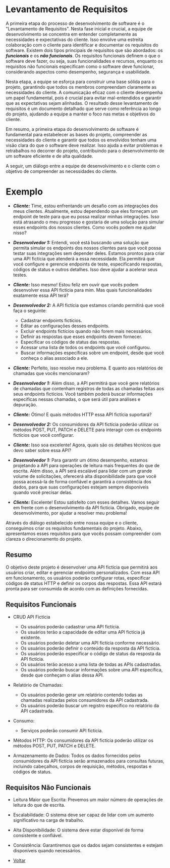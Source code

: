 # Levantamento de Requisitos

A primeira etapa do processo de desenvolvimento de software é o "Levantamento de Requisitos". Nesta fase inicial e crucial, a equipe de desenvolvimento se concentra em entender completamente as necessidades e expectativas do cliente. Isso envolve uma estreita colaboração com o cliente para identificar e documentar os requisitos do software. Existem dois tipos principais de requisitos que são abordados: os ***funcionais*** e os ***não funcionais***. Os requisitos funcionais definem o que o software deve fazer, ou seja, suas funcionalidades e recursos, enquanto os requisitos não funcionais especificam como o software deve funcionar, considerando aspectos como desempenho, segurança e usabilidade.

Nesta etapa, a equipe se esforça para construir uma base sólida para o projeto, garantindo que todos os membros compreendam claramente as necessidades do cliente. A comunicação eficaz com o cliente desempenha um papel fundamental, pois é crucial para evitar mal-entendidos e garantir que as expectativas sejam alinhadas. O resultado desse levantamento de requisitos é um documento detalhado que serve como referência ao longo do projeto, ajudando a equipe a manter o foco nas metas e objetivos do cliente.

Em resumo, a primeira etapa do desenvolvimento de software é fundamental para estabelecer as bases do projeto, compreender as necessidades do cliente e garantir que todos os envolvidos tenham uma visão clara do que o software deve realizar. Isso ajuda a evitar problemas e retrabalhos no decorrer do projeto, contribuindo para o desenvolvimento de um software eficiente e de alta qualidade.

A seguir, um diálogo entre a equipe de desenvolvimento e o cliente com o objetivo de compreender as necessidades do cliente.

# Exemplo

- ***Cliente:*** Time, estou enfrentando um desafio com as integrações dos meus clientes. Atualmente, estou dependendo que eles forneçam um endpoint de teste para que eu possa realizar minhas integrações. Isso está atrasando o meu progresso e gostaria de uma solução para simular esses endpoints dos nossos clientes. Como vocês podem me ajudar nisso?

- ***Desenvolvedor 1:*** Entendi, você está buscando uma solução que permita simular os endpoints dos nossos clientes para que você possa testar suas integrações sem depender deles. Estamos prontos para criar uma API fictícia que atenderá a essa necessidade. Ela permitirá que você configure e gerencie endpoints de teste, especificando respostas, códigos de status e outros detalhes. Isso deve ajudar a acelerar seus testes.

- ***Cliente:*** Isso mesmo! Estou feliz em ouvir que vocês podem desenvolver essa API fictícia para mim. Mas quais funcionalidades exatamente essa API terá?

- ***Desenvolvedor 2:*** A API fictícia que estamos criando permitirá que você faça o seguinte:
    - Cadastrar endpoints fictícios.
    - Editar as configurações desses endpoints.
    - Excluir endpoints fictícios quando não forem mais necessários.
    - Definir as respostas que esses endpoints devem fornecer.
    - Especificar os códigos de status das respostas.
    - Acessar uma lista de todos os endpoints que você configurou.
    - Buscar informações específicas sobre um endpoint, desde que você conheça o alias associado a ele.

- ***Cliente:*** Perfeito, isso resolve meu problema. E quanto aos relatórios de chamadas que vocês mencionaram?

- ***Desenvolvedor 1:*** Além disso, a API permitirá que você gere relatórios de chamadas que contenham registros de todas as chamadas feitas aos seus endpoints fictícios. Você também poderá buscar informações específicas nessas chamadas, o que será útil para análises e depuração.

- ***Cliente:*** Ótimo! E quais métodos HTTP essa API fictícia suportará?

- ***Desenvolvedor 2:*** Os consumidores da API fictícia poderão utilizar os métodos POST, PUT, PATCH e DELETE para interagir com os endpoints fictícios que você configurar.

- ***Cliente:*** Isso soa excelente! Agora, quais são os detalhes técnicos que devo saber sobre essa API?

- ***Desenvolvedor 1:*** Para garantir um ótimo desempenho, estamos projetando a API para operações de leitura mais frequentes do que de escrita. Além disso, a API será escalável para lidar com um grande volume de solicitações, oferecerá alta disponibilidade para que você possa acessá-la de forma confiável e garantirá a consistência dos dados, para que suas configurações estejam sempre disponíveis quando você precisar delas.

- ***Cliente:*** Excelente! Estou satisfeito com esses detalhes. Vamos seguir em frente com o desenvolvimento da API fictícia. Obrigado, equipe de desenvolvimento, por ajudar a resolver meu problema!


Através do diálogo estabelecido entre nossa equipe e o cliente, conseguimos criar os requisitos fundamentais do projeto. Abaixo, apresentamos esses requisitos para que vocês possam compreender com clareza o direcionamento do projeto.

## Resumo

O objetivo deste projeto é desenvolver uma API fictícia que permitirá aos usuários criar, editar e gerenciar endpoints personalizados. Com essa API em funcionamento, os usuários poderão configurar rotas, especificar códigos de status HTTP e definir os corpos das respostas. Essa API estará pronta para ser consumida de acordo com as definições fornecidas.

## Requisitos Funcionais

- CRUD API Fictícia
    - Os usuários poderão cadastrar uma API fictícia.
    - Os usuários terão a capacidade de editar uma API fictícia já existente.
    - Os usuários poderão deletar uma API fictícia conforme necessário.
    - Os usuários poderão definir o conteúdo da resposta da API fictícia.
    - Os usuários poderão especificar o código de status da resposta da API fictícia.
    - Os usuários terão acesso a uma lista de todas as APIs cadastradas.
    - Os usuários poderão buscar informações sobre uma API específica, desde que conheçam o alias dessa API.

- Relatório de Chamadas: 
    - Os usuários poderão gerar um relatório contendo todas as chamadas realizadas pelos consumidores da API cadastrada.
    - Os usuários poderão buscar um registro específico no relatório da API cadastrada.

- Consumo:
    - Serviços poderão consumir API fictícia.

- Métodos HTTP: Os consumidores da API fictícia poderão utilizar os métodos POST, PUT, PATCH e DELETE.
- Armazenamento de Dados: Todos os dados fornecidos pelos consumidores da API fictícia serão armazenados para consultas futuras, incluindo cabeçalhos, corpos de requisição, métodos, respostas e códigos de status.

## Requisitos Não Funcionais

- Leitura Maior que Escrita: Prevemos um maior número de operações de leitura do que de escrita.
- Escalabilidade: O sistema deve ser capaz de lidar com um aumento significativo na carga de trabalho.
- Alta Disponibilidade: O sistema deve estar disponível de forma consistente e confiável.
- Consistência: Garantiremos que os dados sejam consistentes e estejam disponíveis quando necessários.

- [Voltar](7-metodologia.md)